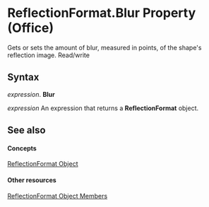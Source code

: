 
# ReflectionFormat.Blur Property (Office)

Gets or sets the amount of blur, measured in points, of the shape's reflection image. Read/write


## Syntax

 _expression_. **Blur**

 _expression_ An expression that returns a **ReflectionFormat** object.


## See also


#### Concepts


[ReflectionFormat Object](9684dbb3-5b99-113b-9808-1173fdd719a9.md)
#### Other resources


[ReflectionFormat Object Members](040424e8-2903-8416-c294-872d872d5277.md)
